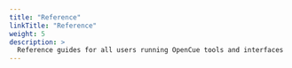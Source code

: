 ```yaml
---
title: "Reference"
linkTitle: "Reference"
weight: 5
description: >
  Reference guides for all users running OpenCue tools and interfaces
---
```

